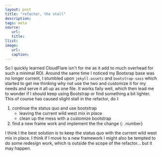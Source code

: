 ```yaml
---
layout: post
title: "refactor, the stall"
description:
tags: meta
source:
   url:
   title:
llist:
image:
   url:
   caption:
---
```

So I quickly learned CloudFlare isn't for me as it add to much overhead for such a minimal ROI. Around the same time I noticed my Bootsrap base was no longer current, I stumbled upon `jekyll-assets` and `bootstrap-sass` which started to get me thinking why not use the two and customize it for my needs and serve it all up as one file. It works faily well, which then lead me to wonder if I should keep using Bootstrap or find something a bit lighter. This of course has caused slight stall in the refactor, do I:

 1. continue the status quo and use bootstrap
    * leaving the current wild west mix in place
    * clean up the mess with a customize bootstrap
 2. find a new frame work and implement the the change
 {: .number}

 I think I the best solution is to keep the status quo with the current wild west mix in place. I think if I move to a new framework I might also be tempted to do some redesign work, which is outside the scope of the refactor... but it may happen.
